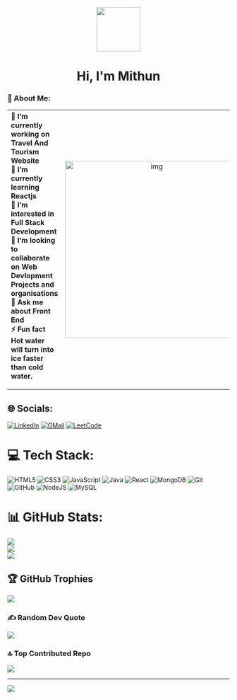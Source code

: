 <p align="center">
    <picture>
      <img src="https://media.tenor.com/q4L3wKD-P7YAAAAi/hydra-we-bhack.gif" width="100px">
    </picture>
  </p>
  <h1 align="center">Hi, I'm Mithun</h1>
  <h3 align="left">💫 About Me:</h3>
  
  <table align="center" >
      <tr>
          <th width="50%" align="left">
            🔭 I’m currently working on Travel And Tourism Website<br>
            🌱 I’m currently learning Reactjs<br>
            👀 I’m interested in Full Stack Development<br>
            💞️ I’m looking to collaborate on Web Devlopment Projects and organisations<br>
            💬 Ask me about Front End<br>
            ⚡ Fun fact Hot water will turn into ice faster than cold water.</p>
    </th>
          <td width="50%" align="center">
              <img align="center" width="400"
                  src="https://encrypted-tbn0.gstatic.com/images?q=tbn:ANd9GcSWNu0maqstP0lkeapl9AWHMuvwUgaLhVNb5w&s"
                  alt="img">
          </td>
      </tr>
  </table>
  



## 🌐 Socials:
[![LinkedIn](https://img.shields.io/badge/LinkedIn-%230077B5.svg?style=for-the-badge&logo=linkedin&logoColor=white)](https://linkedin.com/in/mithun-r-l-5bbb34249)
[![GMail](https://img.shields.io/badge/Gmail-D14836?style=for-the-badge&logo=gmail&logoColor=white)](mailto:mithun270603@gmail.com)
[![LeetCode](https://img.shields.io/badge/LeetCode-%23FFA116.svg?style=for-the-badge&logo=leetcode&logoColor=white)](https://leetcode.com/u/Mithunrl/)


# 💻 Tech Stack:
![HTML5](https://img.shields.io/badge/html5-%23E34F26.svg?style=flat&logo=html5&logoColor=white)
![CSS3](https://img.shields.io/badge/css3-%231572B6.svg?style=flat&logo=css3&logoColor=white)
 ![JavaScript](https://img.shields.io/badge/javascript-%23323330.svg?style=flat&logo=javascript&logoColor=%23F7DF1E) 
 ![Java](https://img.shields.io/badge/java-%23ED8B00.svg?style=flat&logo=openjdk&logoColor=white) ![React](https://img.shields.io/badge/react-%2320232a.svg?style=flat&logo=react&logoColor=%2361DAFB) ![MongoDB](https://img.shields.io/badge/MongoDB-%234ea94b.svg?style=flat&logo=mongodb&logoColor=white) ![Git](https://img.shields.io/badge/git-%23F05033.svg?style=flat&logo=git&logoColor=white) ![GitHub](https://img.shields.io/badge/github-%23121011.svg?style=flat&logo=github&logoColor=white) ![NodeJS](https://img.shields.io/badge/node.js-6DA55F?style=flat&logo=node.js&logoColor=white) 
 ![MySQL](https://img.shields.io/badge/mysql-4479A1.svg?style=flat&logo=mysql&logoColor=white)
# 📊 GitHub Stats:
![](https://github-readme-stats.vercel.app/api?username=mithun636&theme=tokyonight&hide_border=false&include_all_commits=false&count_private=false)<br/>
![](https://github-readme-streak-stats.herokuapp.com/?user=mithun636&theme=tokyonight&hide_border=false)<br/>
![](https://github-readme-stats.vercel.app/api/top-langs/?username=mithun636&theme=tokyonight&hide_border=false&include_all_commits=false&count_private=false&layout=compact)

## 🏆 GitHub Trophies
![](https://github-profile-trophy.vercel.app/?username=mithun636&theme=onedark&no-frame=false&no-bg=true&margin-w=4)

### ✍️ Random Dev Quote
![](https://quotes-github-readme.vercel.app/api?type=horizontal&theme=radical)

### 🔝 Top Contributed Repo
![](https://github-contributor-stats.vercel.app/api?username=mithun636&limit=5&theme=blueberry&combine_all_yearly_contributions=true)

---
[![](https://visitcount.itsvg.in/api?id=mithun636&icon=0&color=1)](https://visitcount.itsvg.in)
